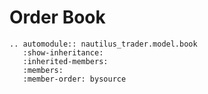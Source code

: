 # Order Book

```{eval-rst}
.. automodule:: nautilus_trader.model.book
   :show-inheritance:
   :inherited-members:
   :members:
   :member-order: bysource
```
